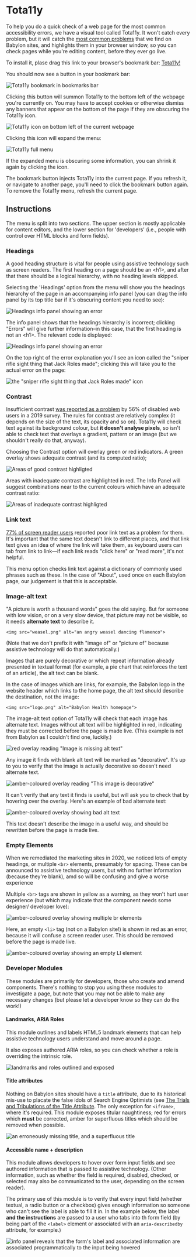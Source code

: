 <head>
    <style>
		header p {color:black;}
		footer p {color:white;}
		p.view {display:block!important;}
		header ul {display:none!important;}}
		img {border: solid 1px #ccc;}
    </style>
</head>

# Tota11y

To help you do a quick check of a web page for the most common accessibility errors, we have a visual tool called Tota11y. It won't catch every problem, but it will catch the [most common problems](https://webaim.org/projects/million/#wcag) that we find on Babylon sites, and highlights them in your browser window, so you can check pages while you're editing content, before they ever go live.

 To install it, plase drag this link to your browser's bookmark bar: <a href=" javascript:(function()%7Bvar tota11y%3Ddocument.createElement(%27SCRIPT%27)%3Btota11y.type%3D%27text/javascript%27%3Btota11y.src%3D%27https://totally.ops.babylontech.co.uk/tota11y.min.js%27%3Bdocument.getElementsByTagName(%27head%27)%5B0%5D.appendChild(tota11y)%3B%7D)()%3B">Tota11y!</a>

You should now see a button in your bookmark bar:

 ![Tota11y bookmark in bookmarks bar](bookmarklet.png)

 Clicking this button will summon Tota11y to the bottom left of the webpage you're currently on. You may have to accept cookies or otherwise dismiss any banners that appear on the bottom of the page if they are obscuring the Tota11y icon.

 ![Tota11y icon on bottom left of the current webpage](totally-small.png)

 Clicking this icon will expand the menu:

![Tota11y full menu](tota11y-expanded.png)

If the expanded menu is obscuring some information, you can shrink it again by clicking the icon.

The bookmark button injects Tota11y into the current page. If you refresh it, or navigate to another page, you'll need to click the bookmark button again. To remove the Tota11y menu, refresh the current page.

## Instructions

 The menu is split into two sections. The upper section is mostly applicable  for content editors, and the lower section for 'developers' (i.e., people with control over HTML blocks and form fields).

### Headings

 A good heading structure is vital for people using assistive technology such as screen readers. The first heading on a page should be an &lt;h1>, and after that there should be a logical hierarchy, with no heading levels skipped.

 Selecting the 'Headings' option from the menu will show you the headings hierarchy of the page in an accompanying info panel (you can drag the info panel by its top title bar if it's obscuring content you need to see):

![Headings info panel showing an error](headings-summary.png)

The info panel shows that the headings hierarchy is incorrect; clicking "Errors" will give further information–in this case, that the first heading is not an &lt;h1>. The relevant code is displayed:

![Headings info panel showing an error](headings-errors.png)

On the top right of the error explanation you'll see an icon called the "sniper rifle sight thing that Jack Roles made"; clicking this will take you to the actual error on the page:

![the "sniper rifle sight thing that Jack Roles made" icon](pinpoint.png)

### Contrast

Insufficient contrast [was reported as a problem](https://websitesetup.org/web-accessibility-checklist/#post-16747:~:text=respondents%20with%20disabilities%20were%20asked%20what%20the%20main%20blocks%20to%20them%20completing%20purchases%20were) by 56% of disabled web users in a 2019 survey. The rules for contrast are relatively complex (it depends on the size of the text, its opacity and so on). Tota11y will check text against its background colour, but **it doesn't analyse pixels**, so isn't able to check text that overlays a gradient, pattern or an image (but we shouldn't really do that, anyway).

Choosing the Contrast option will overlay green or red indicators. A green overlay shows adequate contrast (and its computed ratio);

![Areas of good contrast highligted](good-contrast.png)

Areas with inadequate contrast are highlighted in red. The Info Panel will suggest combinations near to the current colours which have an adequate contrast ratio:

![Areas of inadequate contrast highligted](bad-contrast.png)

### Link text

[77% of screen reader users](https://websitesetup.org/web-accessibility-checklist/#post-16747:~:text=respondents%20with%20disabilities%20were%20asked%20what%20the%20main%20blocks%20to%20them%20completing%20purchases%20were) reported poor link text as a problem for them. It's important that the same text doesn't link to different places, and that link text gives an idea of where the link will take them, as keyboard users can tab from link to link—if each link reads "click here" or "read more", it's not helpful.

This menu option checks link text against a dictionary of commonly used phrases such as these. In the case of "About", used once on each Babylon page, our judgement is that this is acceptable.

### Image-alt text

"A picture is worth a thousand words" goes the old saying. But for someone with low vision, or on a very slow device, that picture may not be visible, so it needs **alternate text** to describe it.

```<img src="weasel.png" alt="an angry weasel dancing flamenco">```

(Note that we don't prefix it with "image of" or "picture of" because assistive technology will do that automatically.)

Images that are purely decorative or which repeat information already presented in textual format (for example, a pie chart that reinforces the text of an article), the alt text can be blank.

In the case of images which are links, for example, the Babylon logo in the website header which links to the home page, the alt text should describe the destination, not the image:

```<img src="logo.png" alt="Babylon Health homepage">```

The image-alt text option of Tota11y will check that each image has alternate text. Images without alt text will be highlighted in red, indicating they must be corrected before the page is made live. (This example is not from Babylon as I couldn't find one, luckily.)

![red overlay reading "Image is missing alt text"](no-alt.png)

Any image it finds with blank alt text will be marked as "decorative". It's up to you to verify that the image is actually decorative so doesn't need alternate text.

![amber-coloured overlay reading "This image is decorative"](decorative.png)

It can't verify that any text it finds is useful, but will ask you to check that by hovering over the overlay. Here's an example of bad alternate text:

![amber-coloured overlay showing bad alt text](bad-alt.png)

This text doesn't describe the image in a useful way, and should be rewritten before the page is made live.

### Empty Elements

When we remediated the marketing sites in 2020, we noticed lots of empty headings, or multiple ```<br>``` elements, presumably for spacing. These can be announced to assistive technology users, but with no further information (because they're blank), amd so will be confusing and give a worse experience

Multiple ```<br>``` tags are shown in yellow as a warning, as they won't hurt user experience (but which may indicate that the component needs some designer/ developer love):

![amber-coloured overlay showing multiple br elements](empty-br.png)

Here, an empty ```<li>``` tag (not on a Babylon site!) is shown in red as an error, because it will confuse a screen reader user. This should be removed before the page is made live.

![amber-coloured overlay showing an empty LI element](empty-li.png)


### Developer Modules

These modules are primarily for developers, those who create and amend components. There's nothing to stop you using these modules to investigate a page, but note that you may not be able to make any necessary changes (but please let a developer know so they can do the work!)

#### Landmarks, ARIA Roles

This module outlines and labels HTML5 landmark elements that can help assistive technology users understand and move around a page.

It also exposes authored ARIA roles, so you can check whether a role is overriding the intrinsic role.

![landmarks and roles outlined and exposed](landmarks.png)

#### Title attributes

Nothing on Babylon sites should have a ```title``` attribute, due to its historical mis-use to placate the false idols of Search Engine Optimists (see [The Trials and Tribulations of the Title Attribute](https://www.24a11y.com/2017/the-trials-and-tribulations-of-the-title-attribute/). The only exception  for ```<iframe>```, where it's required. This module exposes titular naughtiness; red for errors which **must** be corrected, amber for superfluous titles which should be removed when possible.

![an erroneously missing title, and a superfluous title](title.png)

#### Accessible name + description

This module allows developers to hover over form input fields and see authored information that is passed to assistive technology. (Other information, such as whether the field is required, disabled, checked, or selected may also be communicated to the user, depending on the screen reader).

The primary use of this module is to verify that every input field (whether textual, a radio button or a checkbox) gives enough information so someone who can't see the label is able to fill it in. In the example below, the label **and the instructions** are passed to a user who tabs into th form field (by being part of the ```<label>``` element or associated with an ```aria-describedby``` attribute, for example.)

![info panel reveals that the form's label and associated information are associated programmatically to the input being hovered](last.png)
